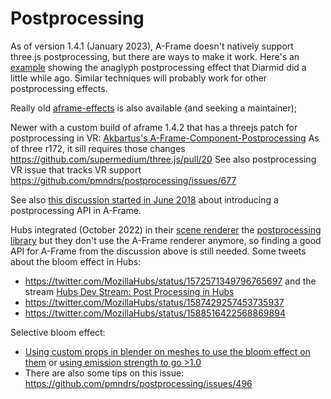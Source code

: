 # Postprocessing

As of version 1.4.1 (January 2023), A-Frame doesn't natively support three.js postprocessing, but there are ways to make it work.
Here's an [example](https://glitch.com/edit/#!/anaglyph-postprocessing?path=index.html) showing the anaglyph postprocessing effect that Diarmid did a little while ago.
Similar techniques will probably work for other postprocessing effects.

Really old [aframe-effects](https://github.com/wizgrav/aframe-effects) is also available (and seeking a maintainer);

Newer with a custom build of aframe 1.4.2 that has a threejs patch for postprocessing in VR: [Akbartus's A-Frame-Component-Postprocessing](https://github.com/akbartus/A-Frame-Component-Postprocessing)
As of three r172, it sill requires those changes https://github.com/supermedium/three.js/pull/20
See also postprocessing VR issue that tracks VR support https://github.com/pmndrs/postprocessing/issues/677

See also [this discussion started in June 2018](https://github.com/aframevr/aframe/pull/3645) about introducing a postprocessing API in A-Frame.

Hubs integrated (October 2022) in their [scene renderer](https://github.com/mozilla/hubs/pull/5742) the [postprocessing library](https://www.npmjs.com/package/postprocessing)
but they don't use the A-Frame renderer anymore, so finding a good API for A-Frame from the discussion above is still needed.
Some tweets about the bloom effect in Hubs:

- https://twitter.com/MozillaHubs/status/1572571349796765697 and the stream [Hubs Dev Stream: Post Processing in Hubs](https://www.youtube.com/watch?v=1-ca5qKivpY)
- https://twitter.com/MozillaHubs/status/1587429257453735937
- https://twitter.com/MozillaHubs/status/1588516422568869894

Selective bloom effect:

- [Using custom props in blender on meshes to use the bloom effect on them](https://www.youtube.com/watch?v=er02gtD8asA) or [using emission strength to go >1.0](https://twitter.com/AshConnell/status/1625242297410678784)
- There are also some tips on this issue: https://github.com/pmndrs/postprocessing/issues/496
